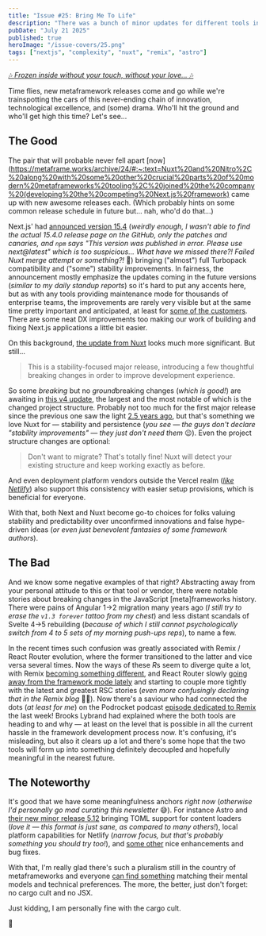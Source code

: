 ```yaml
---
title: "Issue #25: Bring Me To Life"
description: "There was a bunch of minor updates for different tools in the ecosystem, so this time we'll focus only on the most important once. And we had a lot of those brought to life too."
pubDate: "July 21 2025"
published: true
heroImage: "/issue-covers/25.png"
tags: ["nextjs", "complexity", "nuxt", "remix", "astro"]
---
```


[🎶 _Frozen inside without your touch, without your love..._ 🎶](https://www.youtube.com/watch?v=3YxaaGgTQYM&list=PLYRq_7Yox1jDETeL_YgKUc8DXduCV9jA2&index=26)

Time flies, new metaframework releases come and go while we're trainspotting the cars of this never-ending chain of innovation, technological excellence, and (some) drama. Who'll hit the ground and who'll get high this time? Let's see...

## The Good

The pair that will probable never fell apart [now](https://metaframe.works/archive/24/#:~:text=Nuxt%20and%20Nitro%2C%20along%20with%20some%20other%20crucial%20parts%20of%20modern%20metaframeworks%20tooling%2C%20joined%20the%20company%20(developing%20the%20competing%20Next.js%20framework) came up with new awesome releases each. (Which probably hints on some common release schedule in future but... nah, who'd do that...)

Next.js' had [announced version 15.4](https://nextjs.org/blog/next-15-4) (_weirdly enough, I wasn't able to find the actual 15.4.0 release page on the GitHub, only the patches and canaries, and `npm` says "This version was published in error. Please use next@latest" which is too suspicious... What have we missed there?! Failed Nuxt merge attempt or something?!_ 🤔) bringing ("almost") full Turbopack compatibility and ("some") stability improvements. In fairness, the announcement mostly emphasize the updates coming in the future versions (_similar to my daily standup reports_) so it's hard to put any accents here, but as with any tools providing maintenance mode for thousands of enterprise teams, the improvements are rarely very visible but at the same time pretty important and anticipated, at least for [some of the customers](https://www.reddit.com/r/nextjs/comments/1l8mvxr/when_is_the_next_stable_nextjs_release_v1540_or/). There are some neat DX improvements too making our work of building and fixing Next.js applications a little bit easier.

On this background, [the update from Nuxt](https://nuxt.com/blog/v4) looks much more significant. But still...

> This is a stability-focused major release, introducing a few thoughtful breaking changes in order to improve development experience.

So some _breaking_ but no *ground*breaking changes (_which is good!_) are awaiting in [this v4 update](https://github.com/nuxt/nuxt/releases/tag/v4.0.0), the largest and the most notable of which is the changed project structure. Probably not too much for the first major release since the previous one saw the light [2.5 years ago](https://github.com/nuxt/nuxt/releases/tag/v3.0.0), but that's something we love Nuxt for — stability and persistence (_you see — the guys don't declare "stability improvements" — they just don't need them_ 😉). Even the project structure changes are optional:

> Don't want to migrate? That's totally fine! Nuxt will detect your existing structure and keep working exactly as before.

And even deployment platform vendors outside the Vercel realm (_[like Netlify](https://developers.netlify.com/guides/run-serverless-functions-storage-and-more-in-your-nuxt-dev-server-with-netlify-nuxt/)_) also support this consistency with easier setup provisions, which is beneficial for everyone.

With that, both Next and Nuxt become go-to choices for folks valuing stability and predictability over unconfirmed innovations and false hype-driven ideas (_or even just benevolent fantasies of some framework authors_).

## The Bad

And we know some negative examples of that right? Abstracting away from your personal attitude to this or that tool or vendor, there were notable stories about breaking changes in the JavaScript [meta]frameworks history. There were pains of Angular 1->2 migration many years ago (_I still try to erase the `v1.3 forever` tattoo from my chest_) and less distant scandals of Svelte 4->5 rebuilding (_because of which I still cannot psychologically switch from 4 to 5 sets of my morning push-ups reps_), to name a few.

In the recent times such confusion was greatly associated with Remix / React Router evolution, where the former transitioned to the latter and vice versa several times. Now the ways of these *R*s seem to diverge quite a lot, with Remix [becoming something different](<https://metaframe.works/archive/19/#:~:text=the%20glorious%20Remix%20metaframework%20(which%20almost%20got%20vanished%20by%20its%20React%20Router%20alter%20ego)%20—%20decided%20to%20eventually%20summon%20the%20kraken%20wake%20the%20tool%20up.>), and React Router slowly [going away from the framework mode lately](https://remix.run/blog/react-router-and-react-server-components) and starting to couple more tightly with the latest and greatest RSC stories (_even more confusingly declaring that in the Remix blog_ 😵‍💫). Now there's a saviour who had connected the dots (_at least for me_) on the Podrocket podcast [episode dedicated to Remix](https://podrocket.logrocket.com/react-router-why-file-routing-sucks-brooks-lybrand) the last week! Brooks Lybrand had explained where the both tools are heading to and why — at least on the level that is possible in all the current hassle in the framework development process now. It's confusing, it's misleading, but also it clears up a lot and there's some hope that the two tools will form up into something definitely decoupled and hopefully meaningful in the nearest future.

## The Noteworthy

It's good that we have some meaningfulness anchors _right now_ (_otherwise I'd personally go mad curating this newsletter_ 😅). For instance Astro and [their new minor release 5.12](https://astro.build/blog/astro-5120/) bringing TOML support for content loaders (_love it — this format is just sane, as compared to many others!_), local platform capabilities for Netlify (_narrow focus, but that's probably something you should try too!_), and [some other](https://github.com/withastro/astro/releases/tag/astro%405.12.0) nice enhancements and bug fixes.

With that, I'm really glad there's such a pluralism still in the country of metaframeworks and everyone [can find something](https://metaframe.works/comparison/) matching their mental models and technical preferences. The more, the better, just don't forget: no cargo cult and no JSX.

Just kidding, I am personally fine with the cargo cult.

👋
